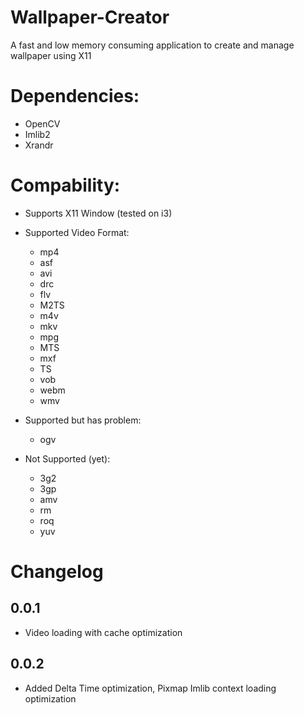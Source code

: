 # Wallpaper-Creator
A fast and low memory consuming application to create and manage wallpaper using X11

# Dependencies:

- OpenCV
- Imlib2
- Xrandr

# Compability:

- Supports X11 Window (tested on i3)

- Supported Video Format:
    - mp4
    - asf
    - avi
    - drc
    - flv
    - M2TS
    - m4v
    - mkv
    - mpg
    - MTS
    - mxf
    - TS
    - vob
    - webm
    - wmv

- Supported but has problem:
    - ogv

- Not Supported (yet):
    - 3g2
    - 3gp
    - amv
    - rm
    - roq
    - yuv

# Changelog

## 0.0.1

- Video loading with cache optimization

## 0.0.2

- Added Delta Time optimization, Pixmap Imlib context loading optimization

